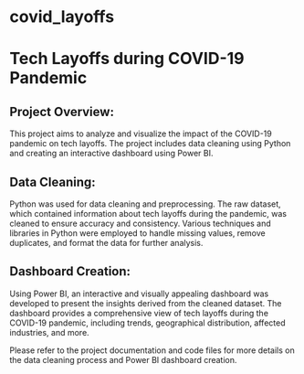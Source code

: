 # covid_layoffs
# Tech Layoffs during COVID-19 Pandemic

## Project Overview:
This project aims to analyze and visualize the impact of the COVID-19 pandemic on tech layoffs. The project includes data cleaning using Python and creating an interactive dashboard using Power BI.

## Data Cleaning:
Python was used for data cleaning and preprocessing. The raw dataset, which contained information about tech layoffs during the pandemic, was cleaned to ensure accuracy and consistency. Various techniques and libraries in Python were employed to handle missing values, remove duplicates, and format the data for further analysis.

## Dashboard Creation:
Using Power BI, an interactive and visually appealing dashboard was developed to present the insights derived from the cleaned dataset. The dashboard provides a comprehensive view of tech layoffs during the COVID-19 pandemic, including trends, geographical distribution, affected industries, and more.

Please refer to the project documentation and code files for more details on the data cleaning process and Power BI dashboard creation.
